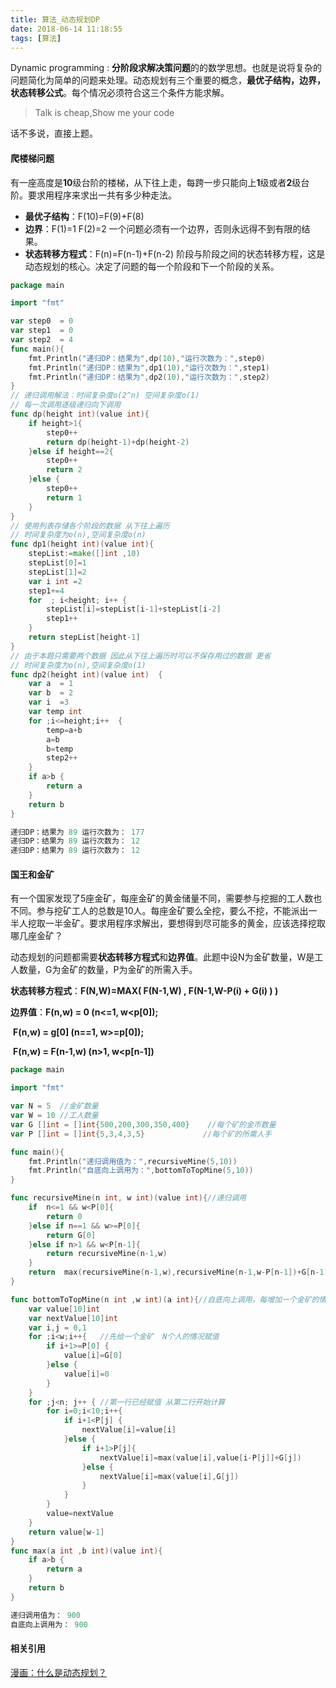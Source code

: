 ```yaml
---
title: 算法_动态规划DP
date: 2018-06-14 11:18:55
tags: [算法]
---
```




Dynamic programming : **分阶段求解决策问题**的的数学思想。也就是说将复杂的问题简化为简单的问题来处理。动态规划有三个重要的概念，**最优子结构，边界，状态转移公式**。每个情况必须符合这三个条件方能求解。

<!--more-->

> Talk is cheap,Show me your code

话不多说，直接上题。

#### 爬楼梯问题

有一座高度是**10**级台阶的楼梯，从下往上走，每跨一步只能向上**1**级或者**2**级台阶。要求用程序来求出一共有多少种走法。 

* **最优子结构**：F(10)=F(9)+F(8) 
* **边界**：F(1)=1 F(2)=2 一个问题必须有一个边界，否则永远得不到有限的结果。
* **状态转移方程式**：F(n)=F(n-1)+F(n-2)  阶段与阶段之间的状态转移方程，这是动态规划的核心。决定了问题的每一个阶段和下一个阶段的关系。

```go
package main

import "fmt"

var step0  = 0
var step1  = 0
var step2  = 4
func main(){
	fmt.Println("递归DP：结果为",dp(10),"运行次数为：",step0)
	fmt.Println("递归DP：结果为",dp1(10),"运行次数为：",step1)
	fmt.Println("递归DP：结果为",dp2(10),"运行次数为：",step2)
}
// 递归调用解法：时间复杂度o(2^n) 空间复杂度o(1)
// 每一次调用逐级递归向下调用
func dp(height int)(value int){
	if height>1{
		step0++
		return dp(height-1)+dp(height-2)
	}else if height==2{
		step0++
		return 2
	}else {
		step0++
		return 1
	}
}
// 使用列表存储各个阶段的数据 从下往上遍历
// 时间复杂度为o(n),空间复杂度o(n)
func dp1(height int)(value int){
	stepList:=make([]int ,10)
	stepList[0]=1
	stepList[1]=2
	var i int =2
	step1+=4
	for  ; i<height; i++ {
		stepList[i]=stepList[i-1]+stepList[i-2]
		step1++
	}
	return stepList[height-1]
}
// 由于本题只需要两个数据 因此从下往上遍历时可以不保存用过的数据 更省
// 时间复杂度为o(n),空间复杂度o(1)
func dp2(height int)(value int)  {
	var a  = 1
	var b  = 2
	var i  =3
	var temp int
	for ;i<=height;i++  {
		temp=a+b
		a=b
		b=temp
		step2++
	}
	if a>b {
		return a
	}
	return b
}     

递归DP：结果为 89 运行次数为： 177
递归DP：结果为 89 运行次数为： 12
递归DP：结果为 89 运行次数为： 12
```

#### 国王和金矿

有一个国家发现了5座金矿，每座金矿的黄金储量不同，需要参与挖掘的工人数也不同。参与挖矿工人的总数是10人。每座金矿要么全挖，要么不挖，不能派出一半人挖取一半金矿。要求用程序求解出，要想得到尽可能多的黄金，应该选择挖取哪几座金矿？ 

动态规划的问题都需要**状态转移方程式**和**边界值**。此题中设N为金矿数量，W是工人数量，G为金矿的数量，P为金矿的所需入手。

**状态转移方程式**：**F(N,W)=MAX( F(N-1,W) , F(N-1,W-P(i) + G(i) ) )**

**边界值**：**F(n,w) = 0 (n<=1, w<p[0]);**

​		**F(n,w) = g[0] (n==1, w>=p[0]);**

​		**F(n,w) = F(n-1,w) (n>1, w<p[n-1])**

```go
package main

import "fmt"

var N = 5  //金矿数量
var W = 10 //工人数量
var G []int = []int{500,200,300,350,400}	//每个矿的金币数量
var P []int = []int{5,3,4,3,5}			   //每个矿的所需人手

func main(){
	fmt.Println("递归调用值为：",recursiveMine(5,10))
	fmt.Println("自底向上调用为：",bottomToTopMine(5,10))
}

func recursiveMine(n int, w int)(value int){//递归调用
	if  n<=1 && w<P[0]{
		return 0
	}else if n==1 && w>=P[0]{
		return G[0]
	}else if n>1 && w<P[n-1]{
		return recursiveMine(n-1,w)
	}
	return  max(recursiveMine(n-1,w),recursiveMine(n-1,w-P[n-1])+G[n-1])
}

func bottomToTopMine(n int ,w int)(a int){//自底向上调用，每增加一个金矿的情况都能用上一个金矿+当前金矿的值来计算 因此只要知道上一层金矿的情况 就可以计算当前金矿的最优解
	var value[10]int
	var nextValue[10]int
	var i,j = 0,1
	for ;i<w;i++{	//先给一个金矿  N个人的情况赋值
		if i+1>=P[0] {
			value[i]=G[0]
		}else {
			value[i]=0
		}
	}
	for ;j<n; j++ {	//第一行已经赋值 从第二行开始计算
		for i=0;i<10;i++{
			if i+1<P[j] {
				nextValue[i]=value[i]
			}else {
				if i+1>P[j]{
					nextValue[i]=max(value[i],value[i-P[j]]+G[j])
				}else {
					nextValue[i]=max(value[i],G[j])
				}
			}
		}
		value=nextValue
	}
	return value[w-1]
}
func max(a int ,b int)(value int){
	if a>b {
		return a
	}
	return b
}

递归调用值为： 900
自底向上调用为： 900
```

#### 相关引用

[漫画：什么是动态规划？](https://www.sohu.com/a/153858619_466939)